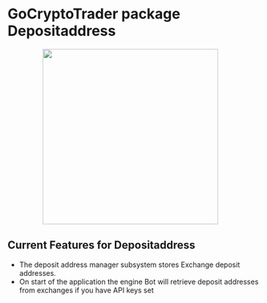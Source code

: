 # GoCryptoTrader package Depositaddress

<img src="/common/gctlogo.png?raw=true" width="350px" height="350px" hspace="70">


## Current Features for Depositaddress
+ The deposit address manager subsystem stores Exchange deposit addresses.
+ On start of the application the engine Bot will retrieve deposit addresses from exchanges if you have API keys set


